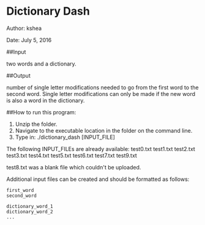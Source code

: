 # Dictionary Dash

Author: kshea

Date:	July 5, 2016

##Input

two words and a dictionary.

##Output

number of single letter modifications needed to go from the first word
to the second word. Single letter modifications can only be made if the new
word is also a word in the dictionary.


##How to run this program:

1. Unzip the folder.
2. Navigate to the executable location in the folder on the command line.
3. Type in: ./dictionary_dash [INPUT_FILE]

The following INPUT_FILEs are already available:
test0.txt
test1.txt
test2.txt
test3.txt
test4.txt
test5.txt
test6.txt
test7.txt
test9.txt

test8.txt was a blank file which couldn't be uploaded.

Additional input files can be created and should be formatted as follows:
```
first_word
second_word

dictionary_word_1
dictionary_word_2
...
```

